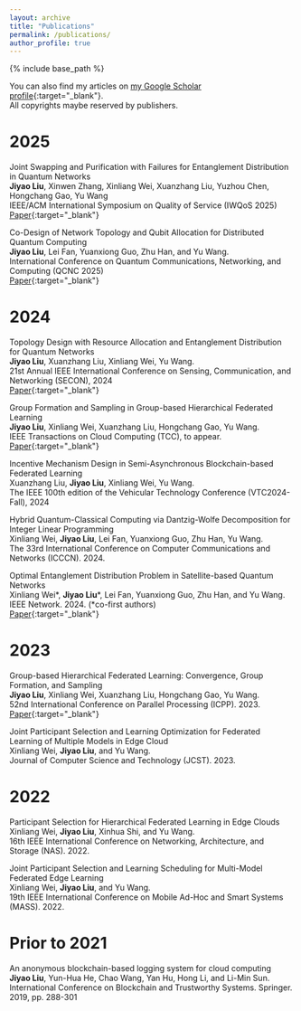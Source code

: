 ```yaml
---
layout: archive
title: "Publications"
permalink: /publications/
author_profile: true
---
```


<!-- {% if site.author.googlescholar %}
  <div class="wordwrap">You can also find my articles on <a href="{{site.author.googlescholar}}">my Google Scholar profile</a>.</div>  
{% endif %}   -->


{% include base_path %}  

<!-- {% for post in site.publications reversed %}
  {% include archive-single.html %}
{% endfor %} -->


You can also find my articles on [my Google Scholar profile](https://scholar.google.com/citations?user=fKvC6OMAAAAJ){:target="_blank"}.  
All copyrights maybe reserved by publishers.


<!-- # Pre-Prints  

Incentive Mechanism Design in Blockchain-based Hierarchical Federated Learning over Edge Clouds  
Xuanzhang Liu, **Jiyao Liu**, Xinliang Wei, Yu Wang.  
IEEE Transactions on Network and Service Management (TNSM), under review.   -->

# 2025
Joint Swapping and Purification with Failures for Entanglement Distribution in Quantum Networks  
**Jiyao Liu**, Xinwen Zhang, Xinliang Wei, Xuanzhang Liu, Yuzhou Chen, Hongchang Gao, Yu Wang  
IEEE/ACM International Symposium on Quality of Service (IWQoS 2025)  
[Paper](/files/papers/2025/iwqos2025-paper55.pdf){:target="_blank"} 

Co-Design of Network Topology and Qubit Allocation for Distributed Quantum Computing  
**Jiyao Liu**, Lei Fan, Yuanxiong Guo, Zhu Han, and Yu Wang.  
International Conference on Quantum Communications, Networking, and Computing (QCNC 2025)  
[Paper](/files/papers/2025/Topology_Allocation_Co_Optimization.pdf){:target="_blank"} 

# 2024  

Topology Design with Resource Allocation and Entanglement Distribution for Quantum Networks  
**Jiyao Liu**, Xuanzhang Liu, Xinliang Wei, Yu Wang.  
21st Annual IEEE International Conference on Sensing, Communication, and Networking (SECON), 2024  
[Paper](/files/papers/2024/QuTopo.pdf){:target="_blank"}  

Group Formation and Sampling in Group-based Hierarchical Federated Learning  
**Jiyao Liu**, Xinliang Wei, Xuanzhang Liu, Hongchang Gao, Yu Wang.  
IEEE Transactions on Cloud Computing (TCC), to appear.  
[Paper](/files/papers/2024/FL_Grouping-TCC.pdf){:target="_blank"}  

Incentive Mechanism Design in Semi-Asynchronous Blockchain-based Federated Learning  
Xuanzhang Liu, **Jiyao Liu**, Xinliang Wei, Yu Wang.  
The IEEE 100th edition of the Vehicular Technology Conference (VTC2024-Fall), 2024  

Hybrid Quantum-Classical Computing via Dantzig-Wolfe Decomposition for Integer Linear Programming  
Xinliang Wei, **Jiyao Liu**, Lei Fan, Yuanxiong Guo, Zhu Han, Yu Wang.  
The 33rd International Conference on Computer Communications and Networks (ICCCN). 2024.  

Optimal Entanglement Distribution Problem in Satellite-based Quantum Networks   
Xinliang Wei\*, **Jiyao Liu**\*, Lei Fan, Yuanxiong Guo, Zhu Han, and Yu Wang.  
IEEE Network. 2024. (\*co-first authors)  
[Paper](/files/papers/2024/Satellite_based_Entanglement.pdf){:target="_blank"}  


# 2023

Group-based Hierarchical Federated Learning: Convergence, Group Formation, and Sampling  
**Jiyao Liu**, Xinliang Wei, Xuanzhang Liu, Hongchang Gao, Yu Wang.  
52nd International Conference on Parallel Processing (ICPP). 2023.  
[Paper](/files/papers/2023/gfl-icpp-23.pdf){:target="_blank"}  

Joint Participant Selection and Learning Optimization for Federated Learning of Multiple Models in Edge Cloud  
Xinliang Wei, **Jiyao Liu**, and Yu Wang.  
Journal of Computer Science and Technology (JCST). 2023.  


# 2022

Participant Selection for Hierarchical Federated Learning in Edge Clouds  
Xinliang Wei, **Jiyao Liu**, Xinhua Shi, and Yu Wang.  
16th IEEE International Conference on Networking, Architecture, and Storage (NAS). 2022.  

Joint Participant Selection and Learning Scheduling for Multi-Model Federated Edge Learning  
Xinliang Wei, **Jiyao Liu**, and Yu Wang.  
19th IEEE International Conference on Mobile Ad-Hoc and Smart Systems (MASS). 2022.  


# Prior to 2021

An anonymous blockchain-based logging system for cloud computing  
**Jiyao Liu**, Yun-Hua He, Chao Wang, Yan Hu, Hong Li, and Li-Min Sun.  
International Conference on Blockchain and Trustworthy Systems. Springer. 2019, pp. 288-301  



[fsd]: /files/papers/2025/